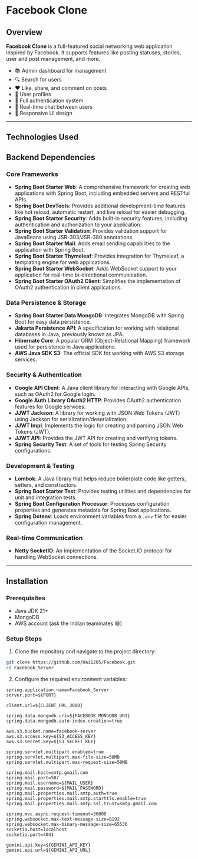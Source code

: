 # Facebook Clone

## Overview

**Facebook Clone** is a full-featured social networking web application inspired by Facebook. It supports features like posting statuses, stories, user and post management, and more.

- 📚 Admin dashboard for management  
- 🔍 Search for users  
- ❤️ Like, share, and comment on posts  
- 👤 User profiles  
- 🔐 Full authentication system  
- 💬 Real-time chat between users  
- 📱 Responsive UI design  

---

## Technologies Used

## Backend Dependencies

### Core Frameworks
- **Spring Boot Starter Web**: A comprehensive framework for creating web applications with Spring Boot, including embedded servers and RESTful APIs.
- **Spring Boot DevTools**: Provides additional development-time features like hot reload, automatic restart, and live reload for easier debugging.
- **Spring Boot Starter Security**: Adds built-in security features, including authentication and authorization to your application.
- **Spring Boot Starter Validation**: Provides validation support for JavaBeans using JSR-303/JSR-380 annotations.
- **Spring Boot Starter Mail**: Adds email sending capabilities to the application with Spring Boot.
- **Spring Boot Starter Thymeleaf**: Provides integration for Thymeleaf, a templating engine for web applications.
- **Spring Boot Starter WebSocket**: Adds WebSocket support to your application for real-time bi-directional communication.
- **Spring Boot Starter OAuth2 Client**: Simplifies the implementation of OAuth2 authentication in client applications.

### Data Persistence & Storage
- **Spring Boot Starter Data MongoDB**: Integrates MongoDB with Spring Boot for easy data persistence.
- **Jakarta Persistence API**: A specification for working with relational databases in Java, previously known as JPA.
- **Hibernate Core**: A popular ORM (Object-Relational Mapping) framework used for persistence in Java applications.
- **AWS Java SDK S3**: The official SDK for working with AWS S3 storage services.

### Security & Authentication
- **Google API Client**: A Java client library for interacting with Google APIs, such as OAuth2 for Google login.
- **Google Auth Library OAuth2 HTTP**: Provides OAuth2 authentication features for Google services.
- **JJWT Jackson**: A library for working with JSON Web Tokens (JWT) using Jackson for serialization/deserialization.
- **JJWT Impl**: Implements the logic for creating and parsing JSON Web Tokens (JWT).
- **JJWT API**: Provides the JWT API for creating and verifying tokens.
- **Spring Security Test**: A set of tools for testing Spring Security configurations.

### Development & Testing
- **Lombok**: A Java library that helps reduce boilerplate code like getters, setters, and constructors.
- **Spring Boot Starter Test**: Provides testing utilities and dependencies for unit and integration tests.
- **Spring Boot Configuration Processor**: Processes configuration properties and generates metadata for Spring Boot applications.
- **Spring Dotenv**: Loads environment variables from a `.env` file for easier configuration management.

### Real-time Communication
- **Netty SocketIO**: An implementation of the Socket.IO protocol for handling WebSocket connections.

---

## Installation

### Prerequisites

- Java JDK 21+  
- MongoDB  
- AWS account (ask the Indian teammates 😄)  

### Setup Steps

1. Clone the repository and navigate to the project directory:
```bash
git clone https://github.com/Hai1205/Facebook.git
cd Facebook_Server
```

2. Configure the required environment variables:

```properties
spring.application.name=Facebook_Server
server.port=${PORT}

client.url=${CLIENT_URL_3000}

spring.data.mongodb.uri=${FACEBOOK_MONGODB_URI}
spring.data.mongodb.auto-index-creation=true

aws.s3.bucket.name=facebook-server
aws.s3.access.key=${S3_ACCESS_KEY}
aws.s3.secret.key=${S3_SECRET_KEY}

spring.servlet.multipart.enabled=true
spring.servlet.multipart.max-file-size=50MB
spring.servlet.multipart.max-request-size=50MB

spring.mail.host=smtp.gmail.com
spring.mail.port=587
spring.mail.username=${MAIL_USER}
spring.mail.password=${MAIL_PASSWORD}
spring.mail.properties.mail.smtp.auth=true
spring.mail.properties.mail.smtp.starttls.enable=true
spring.mail.properties.mail.smtp.ssl.trust=smtp.gmail.com

spring.mvc.async.request-timeout=30000
spring.websocket.max-text-message-size=8192
spring.websocket.max-binary-message-size=65536
socketio.host=localhost
socketio.port=4041

gemini.api.key=${GEMINI_API_KEY}
gemini.api.url=${GEMINI_API_URL}
```